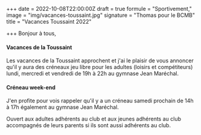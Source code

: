 +++
date = 2022-10-08T22:00:00Z
draft = true
formule = "Sportivement,"
image = "img/vacances-toussaint.jpg"
signature = "Thomas pour le BCMB"
title = "Vacances Toussaint 2022"

+++
Bonjour à tous,

#### Vacances de la Toussaint

Les vacances de la Toussaint approchent et j'ai le plaisir de vous annoncer qu'il y aura des créneaux jeu libre pour les adultes (loisirs et compétiteurs) lundi, mercredi et vendredi de 19h à 22h au gymnase Jean Maréchal.

#### Créneau week-end

J'en profite pour vois rappeler qu'il y a un créneau samedi prochain de 14h à 17h également au gymnase Jean Maréchal.

Ouvert aux adultes adhérents au club et aux jeunes adhérents au club accompagnés de leurs parents si ils sont aussi adhérents au club.
